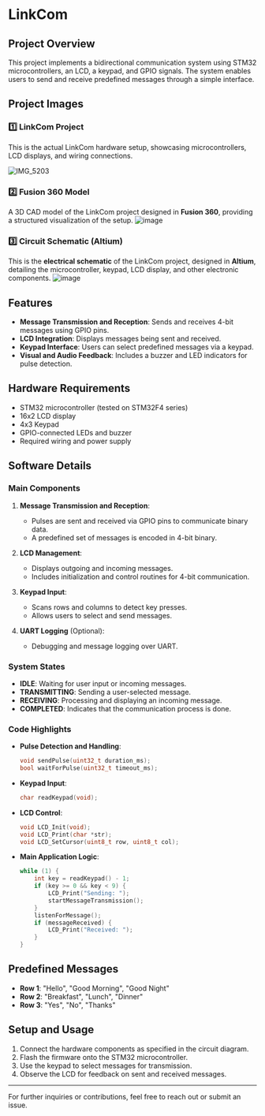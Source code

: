 # LinkCom
## Project Overview
This project implements a bidirectional communication system using STM32 microcontrollers, an LCD, a keypad, and GPIO signals. The system enables users to send and receive predefined messages through a simple interface.
## Project Images

### 1️⃣ LinkCom Project

This is the actual LinkCom hardware setup, showcasing microcontrollers, LCD displays, and wiring connections.

![IMG_5203](https://github.com/user-attachments/assets/3745638a-c5e3-4d94-a1d5-cfb75e5dd274)
### 2️⃣ Fusion 360 Model

A 3D CAD model of the LinkCom project designed in **Fusion 360**, providing a structured visualization of the setup.
![image](https://github.com/user-attachments/assets/37ee510d-e32a-4fd7-9e90-f38fc952ad02)

### 3️⃣ Circuit Schematic (Altium)

This is the **electrical schematic** of the LinkCom project, designed in **Altium**, detailing the microcontroller, keypad, LCD display, and other electronic components.
![image](https://github.com/user-attachments/assets/86be4d06-e41e-40d5-b75b-0e8066670dbd)

## Features
- **Message Transmission and Reception**: Sends and receives 4-bit messages using GPIO pins.
- **LCD Integration**: Displays messages being sent and received.
- **Keypad Interface**: Users can select predefined messages via a keypad.
- **Visual and Audio Feedback**: Includes a buzzer and LED indicators for pulse detection.

## Hardware Requirements
- STM32 microcontroller (tested on STM32F4 series)
- 16x2 LCD display
- 4x3 Keypad
- GPIO-connected LEDs and buzzer
- Required wiring and power supply

## Software Details
### Main Components
1. **Message Transmission and Reception**:
   - Pulses are sent and received via GPIO pins to communicate binary data.
   - A predefined set of messages is encoded in 4-bit binary.

2. **LCD Management**:
   - Displays outgoing and incoming messages.
   - Includes initialization and control routines for 4-bit communication.

3. **Keypad Input**:
   - Scans rows and columns to detect key presses.
   - Allows users to select and send messages.

4. **UART Logging** (Optional):
   - Debugging and message logging over UART.

### System States
- **IDLE**: Waiting for user input or incoming messages.
- **TRANSMITTING**: Sending a user-selected message.
- **RECEIVING**: Processing and displaying an incoming message.
- **COMPLETED**: Indicates that the communication process is done.

### Code Highlights
- **Pulse Detection and Handling**:
  ```c
  void sendPulse(uint32_t duration_ms);
  bool waitForPulse(uint32_t timeout_ms);
  ```

- **Keypad Input**:
  ```c
  char readKeypad(void);
  ```

- **LCD Control**:
  ```c
  void LCD_Init(void);
  void LCD_Print(char *str);
  void LCD_SetCursor(uint8_t row, uint8_t col);
  ```

- **Main Application Logic**:
  ```c
  while (1) {
      int key = readKeypad() - 1;
      if (key >= 0 && key < 9) {
          LCD_Print("Sending: ");
          startMessageTransmission();
      }
      listenForMessage();
      if (messageReceived) {
          LCD_Print("Received: ");
      }
  }
  ```

## Predefined Messages
- **Row 1**: "Hello", "Good Morning", "Good Night"
- **Row 2**: "Breakfast", "Lunch", "Dinner"
- **Row 3**: "Yes", "No", "Thanks"

## Setup and Usage
1. Connect the hardware components as specified in the circuit diagram.
2. Flash the firmware onto the STM32 microcontroller.
3. Use the keypad to select messages for transmission.
4. Observe the LCD for feedback on sent and received messages.

---

For further inquiries or contributions, feel free to reach out or submit an issue.
